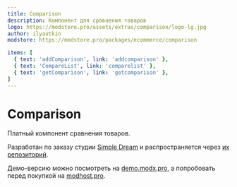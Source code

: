 ```yaml
---
title: Comparison
description: Компонент для сравнения товаров
logo: https://modstore.pro/assets/extras/comparison/logo-lg.jpg
author: ilyautkin
modstore: https://modstore.pro/packages/ecommerce/comparison

items: [
  { text: 'addComparison', link: 'addcomparison' },
  { text: 'CompareList', link: 'comparelist' },
  { text: 'getComparison', link: 'getcomparison' },
]
---
```

# Comparison

Платный компонент сравнения товаров.

Разработан по заказу студии [Simple Dream][1] и распространяется через [их репозиторий][2].

Демо-версию можно посмотреть на [demo.modx.pro][3], а попробовать перед покупкой на [modhost.pro][4].

[1]: http://simpledream.ru
[2]: https://modstore.pro/packages/ecommerce/comparison
[3]: http://demo.modx.pro/comparison/
[4]: https://modhost.pro
